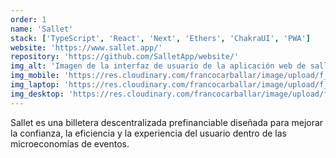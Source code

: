 ```yaml
---
order: 1
name: 'Sallet'
stack: ['TypeScript', 'React', 'Next', 'Ethers', 'ChakraUI', 'PWA']
website: 'https://www.sallet.app/'
repository: 'https://github.com/SalletApp/website/'
img_alt: 'Imagen de la interfaz de usuario de la aplicación web de sallet'
img_mobile: 'https://res.cloudinary.com/francocarballar/image/upload/f_auto,q_auto/v1/portfolio/projects/sallet/iorlklq02jocygmzud4m'
img_laptop: 'https://res.cloudinary.com/francocarballar/image/upload/f_auto,q_auto/v1/portfolio/projects/sallet/wmxwwh8tu7ajgutf7yrb'
img_desktop: 'https://res.cloudinary.com/francocarballar/image/upload/f_auto,q_auto/v1/portfolio/projects/sallet/wna2j9z5i012v5xiwujm'
---
```


Sallet es una billetera descentralizada prefinanciable diseñada para mejorar la confianza, la eficiencia y la experiencia del usuario dentro de las microeconomías de eventos.
